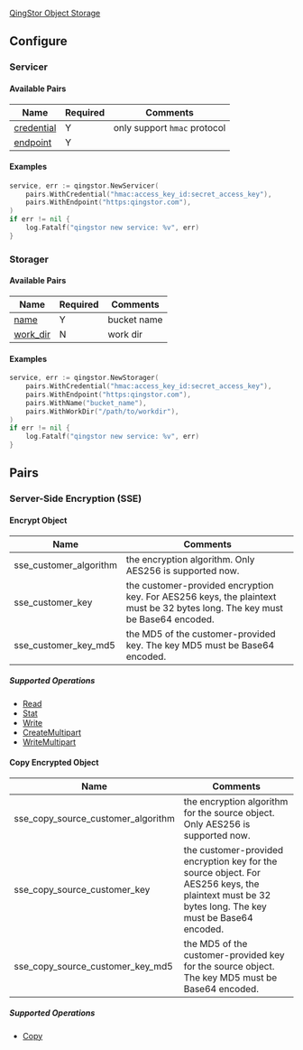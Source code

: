 [QingStor Object Storage](https://www.qingcloud.com/products/qingstor/)

## Configure

### Servicer

#### Available Pairs

| Name | Required | Comments |
| ---- | -------- | -------- |
| [credential](go-storage/pairs/credential.md) | Y | only support `hmac` protocol |
| [endpoint](go-storage/pairs/endpoint.md) | Y | |

#### Examples

```go
service, err := qingstor.NewServicer(
    pairs.WithCredential("hmac:access_key_id:secret_access_key"),
    pairs.WithEndpoint("https:qingstor.com"),
)
if err != nil {
    log.Fatalf("qingstor new service: %v", err)
}
```

### Storager

#### Available Pairs

| Name | Required | Comments |
| ---- | -------- | -------- |
| [name](go-storage/pairs/name.md) | Y | bucket name |
| [work_dir](go-storage/pairs/work_dir.md) | N | work dir |

#### Examples

```go
service, err := qingstor.NewStorager(
    pairs.WithCredential("hmac:access_key_id:secret_access_key"),
    pairs.WithEndpoint("https:qingstor.com"),
    pairs.WithName("bucket_name"),
    pairs.WithWorkDir("/path/to/workdir"),
)
if err != nil {
    log.Fatalf("qingstor new service: %v", err)
}
```

## Pairs

### Server-Side Encryption (SSE)

#### Encrypt Object

| Name                   | Comments                                                     |
| ---------------------- | ------------------------------------------------------------ |
| sse_customer_algorithm | the encryption algorithm. Only AES256 is supported now.      |
| sse_customer_key       | the customer-provided encryption key. For AES256 keys, the plaintext must be 32 bytes long. The key must be Base64 encoded. |
| sse_customer_key_md5   | the MD5 of the customer-provided key. The key MD5 must be Base64 encoded. |

##### Supported Operations

- [Read](../operations/storager/read.md)
- [Stat](../operations/storager/stat.md)
- [Write](../operations/storager/write.md)
- [CreateMultipart](../operations/multiparter/create_multipart.md)
- [WriteMultipart](../operations/multiparter/write_multipart.md)

#### Copy Encrypted Object

| Name                               | Comments                                                     |
| ---------------------------------- | ------------------------------------------------------------ |
| sse_copy_source_customer_algorithm | the encryption algorithm for the source object. Only AES256 is supported now. |
| sse_copy_source_customer_key       | the customer-provided encryption key for the source object. For AES256 keys, the plaintext must be 32 bytes long. The key must be Base64 encoded. |
| sse_copy_source_customer_key_md5   | the MD5 of the customer-provided key for the source object. The key MD5 must be Base64 encoded. |

##### Supported Operations

- [Copy](../operations/copy.md)
